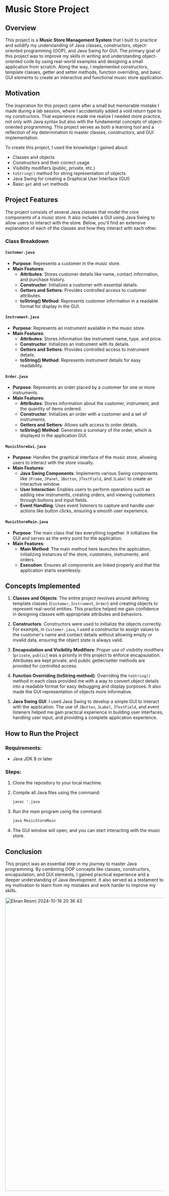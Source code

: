 # Music Store Project

## Overview

This project is a **Music Store Management System** that I built to practice and solidify my understanding of Java classes, constructors, object-oriented programming (OOP), and Java Swing for GUI. The primary goal of this project was to improve my skills in writing and understanding object-oriented code by using real-world examples and designing a small application from scratch. Along the way, I implemented constructors, template classes, getter and setter methods, function overriding, and basic GUI elements to create an interactive and functional music store application.

## Motivation

The inspiration for this project came after a small but memorable mistake I made during a lab session, where I accidentally added a void return type to my constructors. That experience made me realize I needed more practice, not only with Java syntax but also with the fundamental concepts of object-oriented programming. This project serves as both a learning tool and a reflection of my determination to master classes, constructors, and GUI implementation.

To create this project, I used the knowledge I gained about:

- Classes and objects
- Constructors and their correct usage
- Visibility modifiers (public, private, etc.)
- `toString()` method for string representation of objects
- Java Swing for creating a Graphical User Interface (GUI)
- Basic `get` and `set` methods

## Project Features

The project consists of several Java classes that model the core components of a music store. It also includes a GUI using Java Swing to allow users to interact with the store. Below, you'll find an extensive explanation of each of the classes and how they interact with each other.

### Class Breakdown

#### `Customer.java`

- **Purpose**: Represents a customer in the music store.
- **Main Features**:
  - **Attributes**: Stores customer details like name, contact information, and purchase history.
  - **Constructor**: Initializes a customer with essential details.
  - **Getters and Setters**: Provides controlled access to customer attributes.
  - **toString() Method**: Represents customer information in a readable format for display in the GUI.

#### `Instrument.java`

- **Purpose**: Represents an instrument available in the music store.
- **Main Features**:
  - **Attributes**: Stores information like instrument name, type, and price.
  - **Constructor**: Initializes an instrument with its details.
  - **Getters and Setters**: Provides controlled access to instrument details.
  - **toString() Method**: Represents instrument details for easy readability.

#### `Order.java`

- **Purpose**: Represents an order placed by a customer for one or more instruments.
- **Main Features**:
  - **Attributes**: Stores information about the customer, instrument, and the quantity of items ordered.
  - **Constructor**: Initializes an order with a customer and a set of instruments.
  - **Getters and Setters**: Allows safe access to order details.
  - **toString() Method**: Generates a summary of the order, which is displayed in the application GUI.

#### `MusicStoreGui.java`

- **Purpose**: Handles the graphical interface of the music store, allowing users to interact with the store visually.
- **Main Features**:
  - **Java Swing Components**: Implements various Swing components like `JFrame`, `JPanel`, `JButton`, `JTextField`, and `JLabel` to create an interactive window.
  - **User Interaction**: Enables users to perform operations such as adding new instruments, creating orders, and viewing customers through buttons and input fields.
  - **Event Handling**: Uses event listeners to capture and handle user actions like button clicks, ensuring a smooth user experience.

#### `MusicStoreMain.java`

- **Purpose**: The main class that ties everything together. It initializes the GUI and serves as the entry point for the application.
- **Main Features**:
  - **Main Method**: The main method here launches the application, initializing instances of the store, customers, instruments, and orders.
  - **Execution**: Ensures all components are linked properly and that the application starts seamlessly.

## Concepts Implemented

1. **Classes and Objects**: The entire project revolves around defining template classes (`Customer`, `Instrument`, `Order`) and creating objects to represent real-world entities. This practice helped me gain confidence in designing classes with appropriate attributes and behaviors.

2. **Constructors**: Constructors were used to initialize the objects correctly. For example, in `Customer.java`, I used a constructor to assign values to the customer's name and contact details without allowing empty or invalid data, ensuring the object state is always valid.

3. **Encapsulation and Visibility Modifiers**: Proper use of visibility modifiers (`private`, `public`) was a priority in this project to enforce encapsulation. Attributes are kept private, and public getter/setter methods are provided for controlled access.

4. **Function Overriding (toString method)**: Overriding the `toString()` method in each class provided me with a way to convert object details into a readable format for easy debugging and display purposes. It also made the GUI representation of objects more informative.

5. **Java Swing GUI**: I used Java Swing to develop a simple GUI to interact with the application. The use of `JButton`, `JLabel`, `JTextField`, and event listeners helped me gain practical experience in building user interfaces, handling user input, and providing a complete application experience.

## How to Run the Project

### Requirements:

- Java JDK 8 or later

### Steps:

1. Clone the repository to your local machine.
2. Compile all Java files using the command:

   ```bash
   javac *.java
   ```

3. Run the main program using the command:

   ```bash
   java MusicStoreMain
   ```

4. The GUI window will open, and you can start interacting with the music store.

## Conclusion

This project was an essential step in my journey to master Java programming. By combining OOP concepts like classes, constructors, encapsulation, and GUI elements, I gained practical experience and a deeper understanding of Java development. It also served as a testament to my motivation to learn from my mistakes and work harder to improve my skills.


<img width="931" alt="Ekran Resmi 2024-10-16 20 36 43" src="https://github.com/user-attachments/assets/4c72f267-6bdc-4fde-acfa-d350ff650baa">


